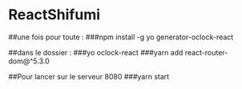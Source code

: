 # ReactShifumi

##une fois pour toute :
###npm install -g yo generator-oclock-react


##dans le dossier :
###yo oclock-react
###yarn add react-router-dom@^5.3.0

##Pour lancer sur le serveur 8080
###yarn start
